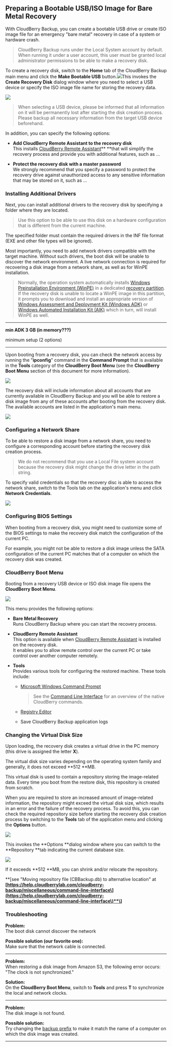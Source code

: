 ## Preparing a Bootable USB/ISO Image for Bare Metal Recovery

With CloudBerry Backup, you can create a bootable USB drive or create ISO image file for an emergency "bare metal" recovery in case of a system or hardware crash.

> CloudBerry Backup runs under the Local System account by default. When running it under a user account, this user must be granted local administrator permissions to be able to make a recovery disk.

To create a recovery disk, switch to the **Home** tab of the CloudBerry Backup main menu and click the **Make Bootable USB** button.![](/assets/bare-metal-make-bootable-usb-menu.png)This invokes the **Create Recovery Disk** dialog window where you need to select a USB device or specify the ISO image file name for storing the recovery data.

![](/assets/bare-metal-make-bootable-usb-dialog.png)

> When selecting a USB device, please be informed that all information on it will be permanently lost after starting the disk creation process. Please backup all necessary information from the target USB device beforehand.

In addition, you can specify the following options:

* **Add CloudBerry Remote Assistant to the recovery disk**  
  This installs [CloudBerry Remote Assistant](https://www.cloudberrylab.com/remote-assistant.aspx)** **that will simplify the recovery process and provide you with additional features, such as ...

* **Protect the recovery disk with a master password**  
  We strongly recommend that you specify a password to protect the recovery drive against unauthorized access to any sensitive information that may be stored on it, such as ...

### Installing Additional Drivers

Next, you can install additional drivers to the recovery disk by specifying a folder where they are located.

> Use this option to be able to use this disk on a hardware configuration that is different from the current machine.

The specified folder must contain the required drivers in the INF file format \(EXE and other file types will be ignored\).

Most importantly, you need to add network drivers compatible with the target machine. Without such drivers, the boot disk will be unable to discover the network environment. A live network connection is required for recovering a disk image from a network share, as well as for WinPE installation.

> Normally, the operation system automatically installs [Windows Preinstallation Environment \(WinPE\)](https://docs.microsoft.com/en-us/windows-hardware/manufacture/desktop/winpe-intro) in a dedicated [recovery partition](https://docs.microsoft.com/en-us/windows-hardware/manufacture/desktop/windows-recovery-environment--windows-re--technical-reference). If the recovery disk is unable to locate a WinPE image in this partition, it prompts you to download and install an appropriate version of [Windows Assessment and Deployment Kit \(Windows ADK\)](https://www.microsoft.com/en-us/download/details.aspx?id=39982) or [Windows Automated Installation Kit \(AIK\)](https://www.microsoft.com/en-us/download/details.aspx?id=5753) which in turn, will install WinPE as well.

---

**min ADK 3 GB \(in memory???\)**

minimum setup \(2 options\)

---

Upon booting from a recovery disk, you can check the network access by running the "**ipconfig**" command in the **Command Prompt** that is available in the **Tools** category of the **CloudBerry Boot Menu** \(see the **CloudBerry Boot Menu** section of this document for more information\).

![](/assets/boot-menu-command-prompt.png)

The recovery disk will include information about all accounts that are currently available in CloudBerry Backup and you will be able to restore a disk image from any of these accounts after booting from the recovery disk. The available accounts are listed in the application's main menu.

![](/assets/backup-app-main-menu-accounts.png)

### Configuring a Network Share

To be able to restore a disk image from a network share, you need to configure a corresponding account before starting the recovery disk creation process.

> We do not recommend that you use a Local File system account because the recovery disk might change the drive letter in the path string.

To specify valid credentials so that the recovery disc is able to access the network share, switch to the Tools tab on the application's menu and click **Network Credentials**.

![](/assets/app-ribbon-tools-network-credentials.png)

### Configuring BIOS Settings

When booting from a recovery disk, you might need to customize some of the BIOS settings to make the recovery disk match the configuration of the current PC.

For example, you might not be able to restore a disk image unless the SATA configuration of the current PC matches that of a computer on which the recovery disk was created.

### CloudBerry Boot Menu

Booting from a recovery USB device or ISO disk image file opens the **CloudBerry Boot Menu**.

![](/assets/cloudberry-boot-menu.png)

This menu provides the following options:

* **Bare Metal Recovery**  
  Runs CloudBerry Backup where you can start the recovery process.

* **CloudBerry Remote Assistant**  
  This option is available when [CloudBerry Remote Assistant](https://www.cloudberrylab.com/remote-assistant.aspx) is installed on the recovery disk.  
  It enables you to allow remote control over the current PC or take control over another computer remotely.

* **Tools**  
  Provides various tools for configuring the restored machine. These tools include:

  * [Microsoft Windows Command Prompt](https://docs.microsoft.com/en-us/windows-server/administration/windows-commands/windows-commands)

    > See the [Command Line Interface](https://help.cloudberrylab.com/cloudberry-backup/miscellaneous/command-line-interface) for an overview of the native CloudBerry commands.

  * [Registry Editor](https://docs.microsoft.com/en-us/previous-versions/visualstudio/visual-studio-6.0/aa243964%28v=vs.60%29)

  * Save CloudBerry Backup application logs

### Changing the Virtual Disk Size

Upon loading, the recovery disk creates a virtual drive in the PC memory \(this drive is assigned the letter **X**\).

The virtual disk size varies depending on the operating system family and generally, it does not exceed **512 **MB.

This virtual disk is used to contain a repository storing the image-related data. Every time you boot from the restore disk, this repository is created from scratch.

When you are required to store an increased amount of image-related information, the repository might exceed the virtual disk size, which results in an error and the failure of the recovery process. To avoid this, you can check the required repository size before starting the recovery disk creation process by switching to the **Tools** tab of the application menu and clicking the **Options** button.

![](/assets/app-ribbon-tools-options.png)

This invokes the **Options **dialog window where you can switch to the **Repository **tab indicating the current database size.

![](/assets/backup-options-repository.png)

If it exceeds **512 **MB, you can shrink and/or relocate the repository.

**\[see "Moving repository file \(CBBackup.db\) to alternative location" at **[https://help.cloudberrylab.com/cloudberry-backup/miscellaneous/command-line-interface\](https://help.cloudberrylab.com/cloudberry-backup/miscellaneous/command-line-interface\)**\]**

### Troubleshooting

**Problem:**  
The boot disk cannot discover the network

**Possible solution \(our favorite one\):**  
Make sure that the network cable is connected.

---

**Problem:**  
When restoring a disk image from Amazon S3, the following error occurs: "The clock is not synchronized."

**Solution:**  
On the **CloudBerry Boot Menu**, switch to **Tools** and press **T** to synchronize the local and network clocks.

---

**Problem:**  
The disk image is not found.

**Possible solution:**  
Try changing the [backup prefix](/concepts/changing-the-backup-prefix.md) to make it match the name of a computer on which the disk image was created.

---




